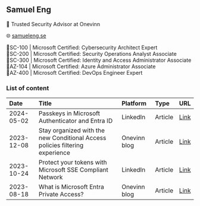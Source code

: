 ## Samuel Eng

💼 Trusted Security Advisor at Onevinn

🌐 [samueleng.se](https://samueleng.se)

🏅SC-100 | Microsoft Certified: Cybersecurity Architect Expert<br>
🏅SC-200 | Microsoft Certified: Security Operations Analyst Associate<br>
🏅SC-300 | Microsoft Certified: Identity and Access Administrator Associate<br>
🏅AZ-104 | Microsoft Certified: Azure Administrator Associate<br>
🏅AZ-400 | Microsoft Certified: DevOps Engineer Expert

### List of content

| Date | Title | Platform | Type | URL |
| :--- | :---- | :--- | :--- | ---: |
| 2024-05-02 | Passkeys in Microsoft Authenticator and Entra ID | LinkedIn | Article | [Link](https://www.linkedin.com/pulse/passkeys-microsoft-authenticator-entra-id-samuel-eng-qkiif) |
| 2023-12-08 | Stay organized with the new Conditional Access policies filtering experience | Onevinn blog | Article | [Link](https://blog.onevinn.com/new-ca-framework-capabilities) |
| 2023-10-24 | Protect your tokens with Microsoft SSE Compliant Network | LinkedIn | Article | [Link](https://www.linkedin.com/pulse/protect-your-tokens-microsoft-sse-compliant-network-samuel-eng-o5hlf/) |
| 2023-08-18 | What is Microsoft Entra Private Access? | Onevinn blog | Article | [Link](https://blog.onevinn.com/what-is-microsoft-entra-private-access) |

<!--
**sengtech/sengtech** is a ✨ _special_ ✨ repository because its `README.md` (this file) appears on your GitHub profile.

Here are some ideas to get you started:

- 🔭 I’m currently working on ...
- 🌱 I’m currently learning ...
- 👯 I’m looking to collaborate on ...
- 🤔 I’m looking for help with ...
- 💬 Ask me about ...
- 📫 How to reach me: ...
- 😄 Pronouns: ...
- ⚡ Fun fact: ...
-->
